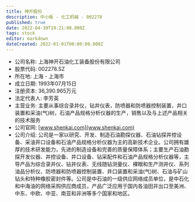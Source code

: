 ```yaml
---
title: 神开股份
description: 中小板 - 化工机械 - 002278
published: true
date: 2022-04-30T19:21:08.000Z
tags: stock
editor: markdown
dateCreated: 2022-01-01T00:00:00.000Z
---
```


- 公司名称: 上海神开石油化工装备股份有限公司
- 股票代码: 002278.SZ
- 所在地: 上海 - 上海市
- 成立日期: 1993年07月15日
- 注册资本: 36,390.965万元
- 法定代表人: 李芳英
- 主营业务: 主要从事综合录井仪，钻井仪表，防喷器和防喷器控制装置，井口装置和采油(气)树，石油产品规格分析仪器的生产，销售以及与上述产品相关的技术服务
- 公司官网: [www.shenkai.com](www.shenkai.com)
- 公司介绍: 公司是一家以研究、开发、制造石油勘探仪器、石油钻探井控设备、采油井口设备和石油产品规格分析仪器为主的高新技术企业。公司拥有雄厚的技术研发能力，先进的制造设备和完善的质量保障体系；主要生产石油勘探开发仪器、井控设备、井口设备、钻采配件和石油产品规格分析仪器等，主导产品为综合录井仪、钻井仪表、无线随钻测量仪、裸眼和生产测井仪、系列油品分析仪、防喷器和防喷器控制装置、井口装置和采油(气)树、石油与矿山钻头和特种橡胶密封件等。公司是中石油的一级供应网络成员单位，是中石化和中海油的网络采购供应商成员，产品广泛应用于国内各油田并出口至美洲、中东、中欧、中亚、南亚和非洲等多个国家和地区。


